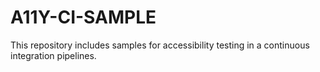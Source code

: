 # A11Y-CI-SAMPLE

This repository includes samples for accessibility testing in a continuous integration pipelines.